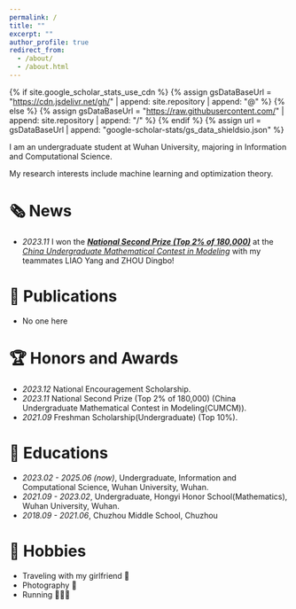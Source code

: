 ```yaml
---
permalink: /
title: ""
excerpt: ""
author_profile: true
redirect_from: 
  - /about/
  - /about.html
---
```


{% if site.google_scholar_stats_use_cdn %}
{% assign gsDataBaseUrl = "https://cdn.jsdelivr.net/gh/" | append: site.repository | append: "@" %}
{% else %}
{% assign gsDataBaseUrl = "https://raw.githubusercontent.com/" | append: site.repository | append: "/" %}
{% endif %}
{% assign url = gsDataBaseUrl | append: "google-scholar-stats/gs_data_shieldsio.json" %}

<span class='anchor' id='about-me'></span>

I am an undergraduate student at Wuhan University, majoring in Information and Computational Science.

My research interests include machine learning and optimization theory.

# 🗞️ News
- *2023.11* I won the ***[National Second Prize (Top 2% of 180,000)](https://www.mcm.edu.cn/upload_cn/node/701/6XE4ZF5Oc3573e0779f6cd8e31d79a6e9f6fd13d.pdf)*** at the *[China Undergraduate Mathematical Contest in Modeling](https://www.mcm.edu.cn/)* with my teammates LIAO Yang and ZHOU Dingbo!

# 📝 Publications 
- No one here

# 🏆️ Honors and Awards
- *2023.12* National Encouragement Scholarship.
- *2023.11* National Second Prize (Top 2% of 180,000) (China Undergraduate Mathematical Contest in Modeling(CUMCM)).
- *2021.09* Freshman Scholarship(Undergraduate) (Top 10%).

# 📖 Educations
- *2023.02 - 2025.06 (now)*, Undergraduate, Information and Computational Science, Wuhan University, Wuhan.
- *2021.09 - 2023.02*, Undergraduate, Hongyi Honor School(Mathematics), Wuhan University, Wuhan.
- *2018.09 - 2021.06*, Chuzhou Middle School, Chuzhou

# 📸 Hobbies
- Traveling with my girlfriend 🥰
- Photography 📸
- Running 🏃🏻‍➡️
